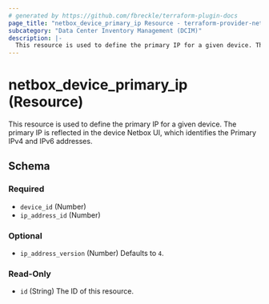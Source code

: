 ```yaml
---
# generated by https://github.com/fbreckle/terraform-plugin-docs
page_title: "netbox_device_primary_ip Resource - terraform-provider-netbox"
subcategory: "Data Center Inventory Management (DCIM)"
description: |-
  This resource is used to define the primary IP for a given device. The primary IP is reflected in the device Netbox UI, which identifies the Primary IPv4 and IPv6 addresses.
---
```


# netbox_device_primary_ip (Resource)

This resource is used to define the primary IP for a given device. The primary IP is reflected in the device Netbox UI, which identifies the Primary IPv4 and IPv6 addresses.



<!-- schema generated by tfplugindocs -->
## Schema

### Required

- `device_id` (Number)
- `ip_address_id` (Number)

### Optional

- `ip_address_version` (Number) Defaults to `4`.

### Read-Only

- `id` (String) The ID of this resource.


